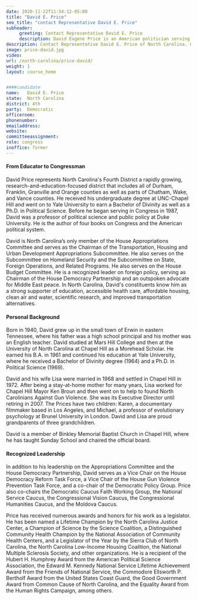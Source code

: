 ```yaml
---
date: 2020-11-22T11:54:12-05:00
title: "David E. Price"
seo_title: "contact Representative David E. Price"
subheader:
     greeting: Contact Representative David E. Price 
     description: David Eugene Price is an American politician serving as the U.S. Representative for North Carolina's 4th congressional district since 1997, previously holding the position from 1987 to 1995.
description: Contact Representative David E. Price of North Carolina. Contact information for David E. Price includes email address, phone number, and mailing address.
image: price-david.jpg
video: 
url: /north-carolina/price-david/
weight: 1
layout: course_home


####candidate
name:	David E. Price
state:	North Carolina
district: 4th
party:	Democratic
officeroom:	
phonenumber:	
emailaddress:	
website:	
committeeassignment: 
role: congress
inoffice: former
---
```


#### From Educator to Congressman
David Price represents North Carolina's Fourth District a rapidly growing, research-and-education-focused district that includes all of Durham, Franklin, Granville and Orange counties as well as parts of Chatham, Wake, and Vance counties. He received his undergraduate degree at UNC-Chapel Hill and went on to Yale University to earn a Bachelor of Divinity as well as a Ph.D. in Political Science.  Before he began serving in Congress in 1987, David was a professor of political science and public policy at Duke University.  He is the author of four books on Congress and the American political system.

David is North Carolina’s only member of the House Appropriations Committee and serves as the Chairman of the Transportation, Housing and Urban Development Appropriations Subcommittee.  He also serves on the Subcommittee on Homeland Security and the Subcommittee on State, Foreign Operations, and Related Programs. He also serves on the House Budget Committee. He is a recognized leader on foreign policy, serving as Chairman of the House Democracy Partnership and an outspoken advocate for Middle East peace.  In North Carolina, David's constituents know him as a strong supporter of education, accessible health care, affordable housing, clean air and water, scientific research, and improved transportation alternatives.

#### Personal Background
Born in 1940, David grew up in the small town of Erwin in eastern Tennessee, where his father was a high school principal and his mother was an English teacher.  David studied at Mars Hill College and then at the University of North Carolina at Chapel Hill as a Morehead Scholar.  He earned his B.A. in 1961 and continued his education at Yale University, where he received a Bachelor of Divinity degree (1964) and a Ph.D. in Political Science (1969).

David and his wife Lisa were married in 1968 and settled in Chapel Hill in 1972.  After being a stay-at-home mother for many years, Lisa worked for Chapel Hill Mayor Ken Broun and then went on to help to found North Carolinians Against Gun Violence.  She was its Executive Director until retiring in 2007.  The Prices have two children: Karen, a documentary filmmaker based in Los Angeles, and Michael, a professor of evolutionary psychology at Brunel University in London.  David and Lisa are proud grandparents of three grandchildren.

David is a member of Binkley Memorial Baptist Church in Chapel Hill, where he has taught Sunday School and chaired the official board.

#### Recognized Leadership
In addition to his leadership on the Appropriations Committee and the House Democracy Partnership, David serves as a Vice Chair on the House Democracy Reform Task Force, a Vice Chair of the House Gun Violence Prevention Task Force, and a co-chair of the Democratic Policy Group.  Price also co-chairs the Democratic Caucus Faith Working Group, the National Service Caucus, the Congressional Vision Caucus, the Congressional Humanities Caucus, and the Moldova Caucus.

Price has received numerous awards and honors for his work as a legislator.  He has been named a Lifetime Champion by the North Carolina Justice Center, a Champion of Science by the Science Coalition, a Distinguished Community Health Champion by the National Association of Community Health Centers, and a Legislator of the Year by the Sierra Club of North Carolina, the North Carolina Low-Income Housing Coalition, the National Multiple Sclerosis Society, and other organizations.  He is a recipient of the Hubert H. Humphrey Award from the American Political Science Association, the Edward M. Kennedy National Service Lifetime Achievement Award from the Friends of National Service, the Commodore Ellsworth P. Bertholf Award from the United States Coast Guard, the Good Government Award from Common Cause of North Carolina, and the Equality Award from the Human Rights Campaign, among others.
